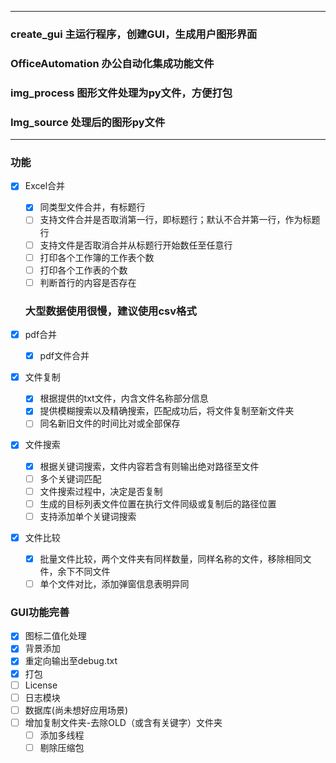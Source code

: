 ------------
### create_gui 主运行程序，创建GUI，生成用户图形界面
### OfficeAutomation 办公自动化集成功能文件
### img_process 图形文件处理为py文件，方便打包
### Img_source 处理后的图形py文件
------------
### 功能
- [x] Excel合并
  - [x] 同类型文件合并，有标题行
  - [ ] 支持文件合并是否取消第一行，即标题行；默认不合并第一行，作为标题行
  - [ ] 支持文件是否取消合并从标题行开始数任至任意行
  - [ ] 打印各个工作簿的工作表个数
  - [ ] 打印各个工作表的个数
  - [ ] 判断首行的内容是否存在
  ### 大型数据使用很慢，建议使用csv格式
  
- [x] pdf合并
  - [x] pdf文件合并 
  
- [x] 文件复制
  - [x] 根据提供的txt文件，内含文件名称部分信息
  - [x] 提供模糊搜索以及精确搜索，匹配成功后，将文件复制至新文件夹
  - [ ] 同名新旧文件的时间比对或全部保存
  
- [x] 文件搜索
  - [x] 根据关键词搜索，文件内容若含有则输出绝对路径至文件
  - [ ] 多个关键词匹配
  - [ ] 文件搜索过程中，决定是否复制
  - [ ] 生成的目标列表文件位置在执行文件同级或复制后的路径位置
  - [ ] 支持添加单个关键词搜索
  
- [x] 文件比较
  - [x] 批量文件比较，两个文件夹有同样数量，同样名称的文件，移除相同文件，余下不同文件
  - [ ] 单个文件对比，添加弹窗信息表明异同

### GUI功能完善
- [x] 图标二值化处理
- [x] 背景添加
- [x] 重定向输出至debug.txt
- [x] 打包
- [ ] License
- [ ] 日志模块
- [ ] 数据库(尚未想好应用场景)
- [ ] 增加复制文件夹-去除OLD（或含有关键字）文件夹
    - [ ] 添加多线程
    - [ ] 剔除压缩包
